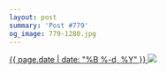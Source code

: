 ```yaml
---
layout: post
summary: 'Post #779'
og_image: 779-1280.jpg
---
```


<p>
 <time>
  <a href="/779">
   {{ page.date | date: "%B %-d, %Y" }}
  </a>
 </time>
 <a href="/779">
  <img data-taken="9/9/2018" sizes="(min-width: 700px) 50vw, calc(100vw - 2rem)" src="{{ site.assets_url }}/779-640.jpg" srcset="{{ site.assets_url }}/779-320.jpg 320w, {{ site.assets_url }}/779-640.jpg 640w, {{ site.assets_url }}/779-960.jpg 960w, {{ site.assets_url }}/779-1280.jpg 1280w"/>
 </a>
</p>
